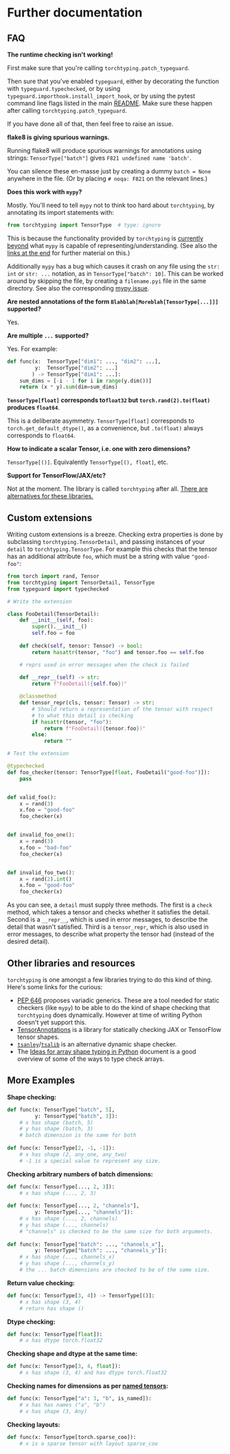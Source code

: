 # Further documentation

## FAQ

**The runtime checking isn't working!**

First make sure that you're calling `torchtyping.patch_typeguard`.

Then sure that you've enabled `typeguard`, either by decorating the function with `typeguard.typechecked`, or by using `typeguard.importhook.install_import_hook`, or by using the pytest command line flags listed in the main [README](./README.md). Make sure these happen after calling `torchtyping.patch_typeguard`.

If you have done all of that, then feel free to raise an issue.

**flake8 is giving spurious warnings.**

Running flake8 will produce spurious warnings for annotations using strings: `TensorType["batch"]` gives `F821 undefined name 'batch'`.

You can silence these en-masse just by creating a dummy `batch = None` anywhere in the file. (Or by placing `# noqa: F821` on the relevant lines.)

**Does this work with `mypy`?**  

Mostly. You'll need to tell `mypy` not to think too hard about `torchtyping`, by annotating its import statements with:

```python
from torchtyping import TensorType  # type: ignore
```

This is because the functionality provided by `torchtyping` is [currently beyond](https://www.python.org/dev/peps/pep-0646/) what `mypy` is capable of representing/understanding. (See also the [links at the end](#other-libraries-and-resources) for further material on this.)

Additionally `mypy` has a bug which causes it crash on any file using the `str: int` or `str: ...` notation, as in `TensorType["batch": 10]`. This can be worked around by skipping the file, by creating a `filename.pyi` file in the same directory. See also the corresponding [mypy issue](https://github.com/python/mypy/issues/10266).

**Are nested annotations of the form `Blahblah[Moreblah[TensorType[...]]]` supported?**

Yes.

**Are multiple `...` supported?**

Yes. For example:

```python
def func(x:  TensorType["dim1": ..., "dim2": ...],
         y:  TensorType["dim2": ...]
        ) -> TensorType["dim1": ...]:
    sum_dims = [-i - 1 for i in range(y.dim())]
    return (x * y).sum(dim=sum_dims)
```

**`TensorType[float]` corresponds to`float32` but `torch.rand(2).to(float)` produces `float64`**.

This is a deliberate asymmetry. `TensorType[float]` corresponds to `torch.get_default_dtype()`, as a convenience, but `.to(float)` always corresponds to `float64`. 

**How to indicate a scalar Tensor, i.e. one with zero dimensions?**

`TensorType[()]`. Equivalently `TensorType[(), float]`, etc.

**Support for TensorFlow/JAX/etc?**

Not at the moment. The library is called `torchtyping` after all. [There are alternatives for these libraries.](#other-libraries-and-resources)

## Custom extensions

Writing custom extensions is a breeze. Checking extra properties is done by subclassing `torchtyping.TensorDetail`, and passing instances of your `detail` to `torchtyping.TensorType`. For example this checks that the tensor has an additional attribute `foo`, which must be a string with value `"good-foo"`:

```python
from torch import rand, Tensor
from torchtyping import TensorDetail, TensorType
from typeguard import typechecked

# Write the extension

class FooDetail(TensorDetail):
    def __init__(self, foo):
        super().__init__()
        self.foo = foo
        
    def check(self, tensor: Tensor) -> bool:
        return hasattr(tensor, "foo") and tensor.foo == self.foo

    # reprs used in error messages when the check is failed
    
    def __repr__(self) -> str:
        return f"FooDetail({self.foo})"

    @classmethod
    def tensor_repr(cls, tensor: Tensor) -> str:
        # Should return a representation of the tensor with respect
        # to what this detail is checking
        if hasattr(tensor, "foo"):
            return f"FooDetail({tensor.foo})"
       	else:
            return ""

# Test the extension

@typechecked
def foo_checker(tensor: TensorType[float, FooDetail("good-foo")]):
    pass


def valid_foo():
    x = rand(3)
    x.foo = "good-foo"
    foo_checker(x)


def invalid_foo_one():
    x = rand(3)
    x.foo = "bad-foo"
    foo_checker(x)


def invalid_foo_two():
    x = rand(2).int()
    x.foo = "good-foo"
    foo_checker(x)
```

As you can see, a `detail` must supply three methods. The first is a `check` method, which takes a tensor and checks whether it satisfies the detail. Second is a `__repr__`, which is used in error messages, to describe the detail that wasn't satisfied. Third is a `tensor_repr`, which is also used in error messages, to describe what property the tensor had (instead of the desired detail).

## Other libraries and resources

`torchtyping` is one amongst a few libraries trying to do this kind of thing. Here's some links for the curious:

- [PEP 646](https://www.python.org/dev/peps/pep-0646/) proposes variadic generics. These are a tool needed for static checkers (like `mypy`) to be able to do the kind of shape checking that `torchtyping` does dynamically. However at time of writing Python doesn't yet support this.
- [TensorAnnotations](https://github.com/deepmind/tensor_annotations) is a library for statically checking JAX or TensorFlow tensor shapes.
- [`tsanley`](https://github.com/ofnote/tsanley)/[`tsalib`](https://github.com/ofnote/tsalib) is an alternative dynamic shape checker.
- The [Ideas for array shape typing in Python](https://docs.google.com/document/d/1vpMse4c6DrWH5rq2tQSx3qwP_m_0lyn-Ij4WHqQqRHY/) document is a good overview of some of the ways to type check arrays.

## More Examples

**Shape checking:**

```python
def func(x: TensorType["batch", 5],
         y: TensorType["batch", 3]):
    # x has shape (batch, 5)
    # y has shape (batch, 3)
    # batch dimension is the same for both
	
def func(x: TensorType[2, -1, -1]):
	# x has shape (2, any_one, any_two)
	# -1 is a special value to represent any size.
```

**Checking arbitrary numbers of batch dimensions:**

```python	
def func(x: TensorType[..., 2, 3]):
    # x has shape (..., 2, 3)
	
def func(x: TensorType[..., 2, "channels"],
         y: TensorType[..., "channels"]):
    # x has shape (..., 2, channels)
    # y has shape (..., channels)
    # "channels" is checked to be the same size for both arguments.
	
def func(x: TensorType["batch": ..., "channels_x"],
         y: TensorType["batch": ..., "channels_y"]):
    # x has shape (..., channels_x)
    # y has shape (..., channels_y)
    # the ... batch dimensions are checked to be of the same size.
```

**Return value checking:**

```python
def func(x: TensorType[3, 4]) -> TensorType[()]:
    # x has shape (3, 4)
    # return has shape ()
```

**Dtype checking:**

```python
def func(x: TensorType[float]):
    # x has dtype torch.float32
```

**Checking shape and dtype at the same time:**

```python
def func(x: TensorType[3, 4, float]):
    # x has shape (3, 4) and has dtype torch.float32
```

**Checking names for dimensions as per [named tensors](https://pytorch.org/docs/stable/named_tensor.html):**

```python
def func(x: TensorType["a": 3, "b", is_named]):
    # x has has names ("a", "b")
    # x has shape (3, Any)
```

**Checking layouts:**

```python
def func(x: TensorType[torch.sparse_coo]):
    # x is a sparse tensor with layout sparse_coo
```
